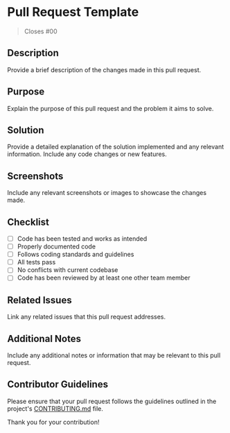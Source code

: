 # Pull Request Template

> Closes #00

## Description
Provide a brief description of the changes made in this pull request.

## Purpose
Explain the purpose of this pull request and the problem it aims to solve.

## Solution
Provide a detailed explanation of the solution implemented and any relevant information. Include any code changes or new features.

## Screenshots
Include any relevant screenshots or images to showcase the changes made.

## Checklist
- [ ] Code has been tested and works as intended
- [ ] Properly documented code
- [ ] Follows coding standards and guidelines
- [ ] All tests pass
- [ ] No conflicts with current codebase
- [ ] Code has been reviewed by at least one other team member

## Related Issues
Link any related issues that this pull request addresses.

## Additional Notes
Include any additional notes or information that may be relevant to this pull request.

## Contributor Guidelines
Please ensure that your pull request follows the guidelines outlined in the project's [CONTRIBUTING.md](https://github.com/<username>/<repository>/blob/master/CONTRIBUTING.md) file.

Thank you for your contribution!
